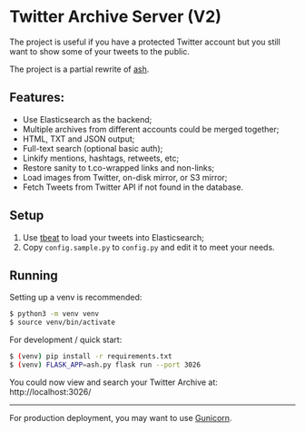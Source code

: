 # Twitter Archive Server (V2)

The project is useful if you have a protected Twitter account but you still want to show some of your tweets to the public. 

The project is a partial rewrite of [ash](https://github.com/wzyboy/ash).

## Features:

- Use Elasticsearch as the backend;
- Multiple archives from different accounts could be merged together;
- HTML, TXT and JSON output;
- Full-text search (optional basic auth);
- Linkify mentions, hashtags, retweets, etc;
- Restore sanity to t.co-wrapped links and non-links;
- Load images from Twitter, on-disk mirror, or S3 mirror;
- Fetch Tweets from Twitter API if not found in the database.


## Setup

1. Use [tbeat](https://github.com/wzyboy/tbeat) to load your tweets into Elasticsearch;
2. Copy `config.sample.py` to `config.py` and edit it to meet your needs.


## Running

Setting up a venv is recommended:

```bash
$ python3 -m venv venv
$ source venv/bin/activate
```

For development / quick start:

```bash
$ (venv) pip install -r requirements.txt
$ (venv) FLASK_APP=ash.py flask run --port 3026
```

You could now view and search your Twitter Archive at: http://localhost:3026/

-----

For production deployment, you may want to use [Gunicorn](https://docs.gunicorn.org/en/stable/deploy.html).
